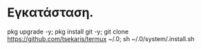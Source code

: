 # Εγκατάσταση.

pkg upgrade -y; pkg install git -y; git clone https://github.com/tsekaris/termux ~/.0; sh ~/.0/system/.install.sh
